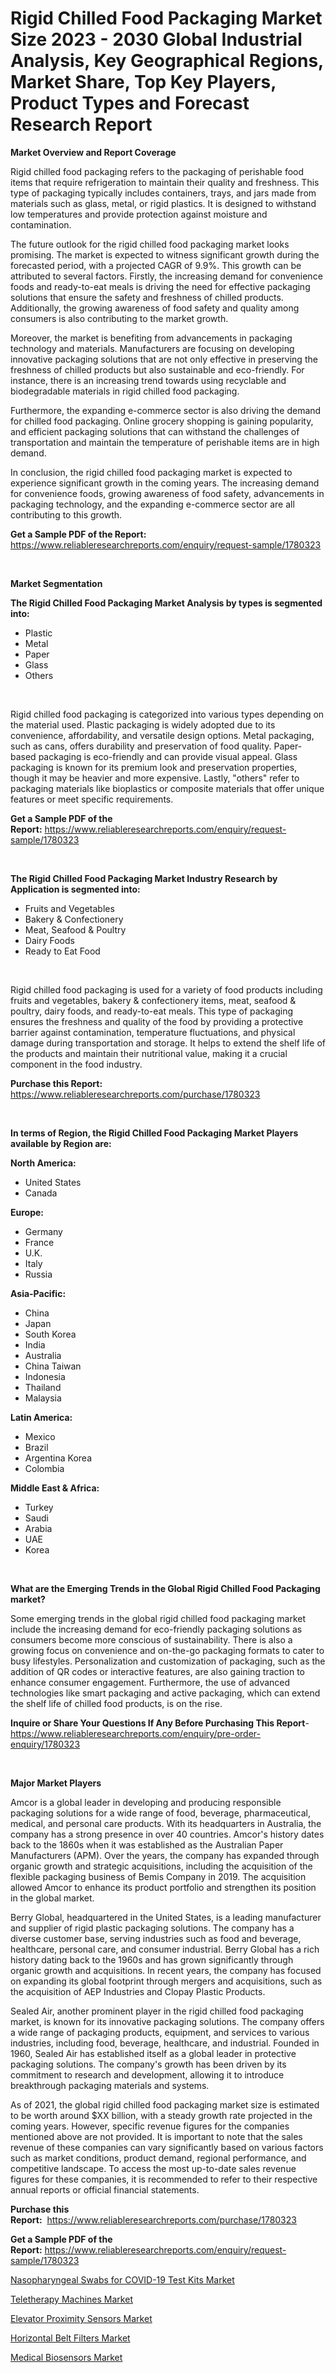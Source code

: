 <p><h1>Rigid Chilled Food Packaging Market Size 2023 - 2030 Global Industrial Analysis, Key Geographical Regions, Market Share, Top Key Players, Product Types and Forecast Research Report</h1></p><p><strong>Market Overview and Report Coverage</strong></p>
<p><p>Rigid chilled food packaging refers to the packaging of perishable food items that require refrigeration to maintain their quality and freshness. This type of packaging typically includes containers, trays, and jars made from materials such as glass, metal, or rigid plastics. It is designed to withstand low temperatures and provide protection against moisture and contamination.</p><p>The future outlook for the rigid chilled food packaging market looks promising. The market is expected to witness significant growth during the forecasted period, with a projected CAGR of 9.9%. This growth can be attributed to several factors. Firstly, the increasing demand for convenience foods and ready-to-eat meals is driving the need for effective packaging solutions that ensure the safety and freshness of chilled products. Additionally, the growing awareness of food safety and quality among consumers is also contributing to the market growth.</p><p>Moreover, the market is benefiting from advancements in packaging technology and materials. Manufacturers are focusing on developing innovative packaging solutions that are not only effective in preserving the freshness of chilled products but also sustainable and eco-friendly. For instance, there is an increasing trend towards using recyclable and biodegradable materials in rigid chilled food packaging.</p><p>Furthermore, the expanding e-commerce sector is also driving the demand for chilled food packaging. Online grocery shopping is gaining popularity, and efficient packaging solutions that can withstand the challenges of transportation and maintain the temperature of perishable items are in high demand.</p><p>In conclusion, the rigid chilled food packaging market is expected to experience significant growth in the coming years. The increasing demand for convenience foods, growing awareness of food safety, advancements in packaging technology, and the expanding e-commerce sector are all contributing to this growth.</p></p>
<p><strong>Get a Sample PDF of the Report:</strong> <a href="https://www.reliableresearchreports.com/enquiry/request-sample/1780323">https://www.reliableresearchreports.com/enquiry/request-sample/1780323</a></p>
<p>&nbsp;</p>
<p><strong>Market Segmentation</strong></p>
<p><strong>The Rigid Chilled Food Packaging Market Analysis by types is segmented into:</strong></p>
<p><ul><li>Plastic</li><li>Metal</li><li>Paper</li><li>Glass</li><li>Others</li></ul></p>
<p>&nbsp;</p>
<p><p>Rigid chilled food packaging is categorized into various types depending on the material used. Plastic packaging is widely adopted due to its convenience, affordability, and versatile design options. Metal packaging, such as cans, offers durability and preservation of food quality. Paper-based packaging is eco-friendly and can provide visual appeal. Glass packaging is known for its premium look and preservation properties, though it may be heavier and more expensive. Lastly, "others" refer to packaging materials like bioplastics or composite materials that offer unique features or meet specific requirements.</p></p>
<p><strong>Get a Sample PDF of the Report:</strong>&nbsp;<a href="https://www.reliableresearchreports.com/enquiry/request-sample/1780323">https://www.reliableresearchreports.com/enquiry/request-sample/1780323</a></p>
<p>&nbsp;</p>
<p><strong>The Rigid Chilled Food Packaging Market Industry Research by Application is segmented into:</strong></p>
<p><ul><li>Fruits and Vegetables</li><li>Bakery & Confectionery</li><li>Meat, Seafood & Poultry</li><li>Dairy Foods</li><li>Ready to Eat Food</li></ul></p>
<p>&nbsp;</p>
<p><p>Rigid chilled food packaging is used for a variety of food products including fruits and vegetables, bakery & confectionery items, meat, seafood & poultry, dairy foods, and ready-to-eat meals. This type of packaging ensures the freshness and quality of the food by providing a protective barrier against contamination, temperature fluctuations, and physical damage during transportation and storage. It helps to extend the shelf life of the products and maintain their nutritional value, making it a crucial component in the food industry.</p></p>
<p><strong>Purchase this Report:</strong>&nbsp; <a href="https://www.reliableresearchreports.com/purchase/1780323">https://www.reliableresearchreports.com/purchase/1780323</a></p>
<p>&nbsp;</p>
<p><strong>In terms of Region, the Rigid Chilled Food Packaging Market Players available by Region are:</strong></p>
<p>
    <p> <strong> North America: </strong>
        <ul>
            <li>United States</li>
            <li>Canada</li>
        </ul>
        </p> 
    <p> <strong> Europe: </strong>
        <ul>
            <li>Germany</li>
            <li>France</li>
            <li>U.K.</li>
            <li>Italy</li>
            <li>Russia</li>
        </ul>
        </p> 
    <p> <strong> Asia-Pacific: </strong>
        <ul>
            <li>China</li>
            <li>Japan</li>
            <li>South Korea</li>
            <li>India</li>
            <li>Australia</li>
            <li>China Taiwan</li>
            <li>Indonesia</li>
            <li>Thailand</li>
            <li>Malaysia</li>
        </ul>
        </p> 
    <p> <strong> Latin America: </strong>
        <ul>
            <li>Mexico</li>
            <li>Brazil</li>
            <li>Argentina Korea</li>
            <li>Colombia</li>
        </ul>
        </p> 
    <p> <strong> Middle East & Africa: </strong>
        <ul>
            <li>Turkey</li>
            <li>Saudi</li>
            <li>Arabia</li>
            <li>UAE</li>
            <li>Korea</li>
        </ul>
    </p>
    </p>
<p>&nbsp;</p>
<p><strong>What are the Emerging Trends in the Global Rigid Chilled Food Packaging market?</strong></p>
<p><p>Some emerging trends in the global rigid chilled food packaging market include the increasing demand for eco-friendly packaging solutions as consumers become more conscious of sustainability. There is also a growing focus on convenience and on-the-go packaging formats to cater to busy lifestyles. Personalization and customization of packaging, such as the addition of QR codes or interactive features, are also gaining traction to enhance consumer engagement. Furthermore, the use of advanced technologies like smart packaging and active packaging, which can extend the shelf life of chilled food products, is on the rise.</p></p>
<p><strong>Inquire or Share Your Questions If Any Before Purchasing This Report</strong>- <a href="https://www.reliableresearchreports.com/enquiry/pre-order-enquiry/1780323">https://www.reliableresearchreports.com/enquiry/pre-order-enquiry/1780323</a></p>
<p>&nbsp;</p>
<p><strong>Major Market Players</strong></p>
<p><p>Amcor is a global leader in developing and producing responsible packaging solutions for a wide range of food, beverage, pharmaceutical, medical, and personal care products. With its headquarters in Australia, the company has a strong presence in over 40 countries. Amcor's history dates back to the 1860s when it was established as the Australian Paper Manufacturers (APM). Over the years, the company has expanded through organic growth and strategic acquisitions, including the acquisition of the flexible packaging business of Bemis Company in 2019. The acquisition allowed Amcor to enhance its product portfolio and strengthen its position in the global market.</p><p>Berry Global, headquartered in the United States, is a leading manufacturer and supplier of rigid plastic packaging solutions. The company has a diverse customer base, serving industries such as food and beverage, healthcare, personal care, and consumer industrial. Berry Global has a rich history dating back to the 1960s and has grown significantly through organic growth and acquisitions. In recent years, the company has focused on expanding its global footprint through mergers and acquisitions, such as the acquisition of AEP Industries and Clopay Plastic Products.</p><p>Sealed Air, another prominent player in the rigid chilled food packaging market, is known for its innovative packaging solutions. The company offers a wide range of packaging products, equipment, and services to various industries, including food, beverage, healthcare, and industrial. Founded in 1960, Sealed Air has established itself as a global leader in protective packaging solutions. The company's growth has been driven by its commitment to research and development, allowing it to introduce breakthrough packaging materials and systems.</p><p>As of 2021, the global rigid chilled food packaging market size is estimated to be worth around $XX billion, with a steady growth rate projected in the coming years. However, specific revenue figures for the companies mentioned above are not provided. It is important to note that the sales revenue of these companies can vary significantly based on various factors such as market conditions, product demand, regional performance, and competitive landscape. To access the most up-to-date sales revenue figures for these companies, it is recommended to refer to their respective annual reports or official financial statements.</p></p>
<p><strong>Purchase this Report:</strong>&nbsp;&nbsp;<a href="https://www.reliableresearchreports.com/purchase/1780323">https://www.reliableresearchreports.com/purchase/1780323</a></p>
<p></p>
<p><strong>Get a Sample PDF of the Report:</strong>&nbsp;<a href="https://www.reliableresearchreports.com/enquiry/request-sample/1780323">https://www.reliableresearchreports.com/enquiry/request-sample/1780323</a></p>
<p><p><a href="https://medium.com/@jeffrystehr/nasopharyngeal-swabs-for-covid-19-test-kits-market-competitive-analysis-market-trends-and-a8e963c01256">Nasopharyngeal Swabs for COVID-19 Test Kits Market</a></p><p><a href="https://www.linkedin.com/pulse/teletherapy-machines-market-size-growth-forecast-from-2023--7pyie/">Teletherapy Machines Market</a></p><p><a href="https://github.com/jonneygiverf/Market-Research-Report-List-1/blob/main/elevator-proximity-sensors-market.md">Elevator Proximity Sensors Market</a></p><p><a href="https://medium.com/@ardithlynch1906/horizontal-belt-filters-market-research-report-its-history-and-forecast-2023-to-2030-6d80e663ba21">Horizontal Belt Filters Market</a></p><p><a href="https://www.linkedin.com/pulse/medical-biosensors-market-research-report-provides-thorough-zwlse/">Medical Biosensors Market</a></p></p>